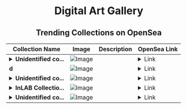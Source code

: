 <div align="center">

# Digital Art Gallery

## Trending Collections on OpenSea

| Collection Name                       | Image                                                                                     | Description                       | OpenSea Link                                                                                          |
|---------------------------------------|-------------------------------------------------------------------------------------------|-----------------------------------|--------------------------------------------------------------------------------------------------------|
| **<details><summary>Unidentified co...</summary>Unidentified contract 891d9e61-db41-4993-8518-e1bb4cfb2352</details>** | ![Image](https://i.seadn.io/s/raw/files/a837708742ad8afcb35eb60ba787976d.jpg?w=500&auto=format?w=200&auto=format) |  | <details><summary>Link</summary>[Unidentified contract 891d9e61-db41-4993-8518-e1bb4cfb2352](https://opensea.io/collection/unidentified-contract-891d9e61-db41-4993-8518-e1bb)</details> |
| **d** | ![Image](https://i.seadn.io/s/raw/files/f20d5b3ed93d4d69d0d04611050454f3.jpg?w=500&auto=format?w=200&auto=format) |  | <details><summary>Link</summary>[d](https://opensea.io/collection/d-3348)</details> |
| **<details><summary>Unidentified co...</summary>Unidentified contract 9c034ca5-3930-4f5e-9382-ea01eb6aeac0</details>** | ![Image](https://i.seadn.io/s/raw/files/a837708742ad8afcb35eb60ba787976d.jpg?w=500&auto=format?w=200&auto=format) |  | <details><summary>Link</summary>[Unidentified contract 9c034ca5-3930-4f5e-9382-ea01eb6aeac0](https://opensea.io/collection/unidentified-contract-9c034ca5-3930-4f5e-9382-ea01)</details> |
| **<details><summary>InLAB Collectio...</summary>InLAB Collection</details>** | ![Image](https://i.seadn.io/s/raw/files/4b6794b942c247004d9deed09f02f15f.png?w=500&auto=format?w=200&auto=format) |  | <details><summary>Link</summary>[InLAB Collection](https://opensea.io/collection/inlab-collection)</details> |
| **<details><summary>Unidentified co...</summary>Unidentified contract ee01ee1d-1355-455e-9a54-85bd1c357dd4</details>** | ![Image](https://i.seadn.io/s/raw/files/a837708742ad8afcb35eb60ba787976d.jpg?w=500&auto=format?w=200&auto=format) |  | <details><summary>Link</summary>[Unidentified contract ee01ee1d-1355-455e-9a54-85bd1c357dd4](https://opensea.io/collection/unidentified-contract-ee01ee1d-1355-455e-9a54-85bd)</details> |

</div>